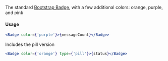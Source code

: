 The standard [Bootstrap Badge](https://getbootstrap.com/docs/5.1/components/badge/), with a few additional colors: orange, purple, and pink

#### Usage

```jsx
<Badge color={'purple'}>{messageCount}</Badge>
```

Includes the pill version

```jsx
<Badge color={'orange'} type={'pill'}>{status}</Badge>
```